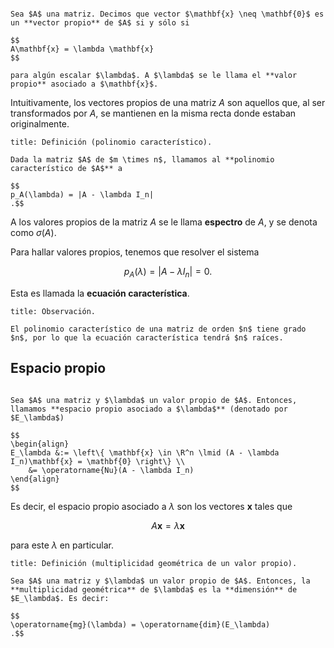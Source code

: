 ```ad-definition

Sea $A$ una matriz. Decimos que vector $\mathbf{x} \neq \mathbf{0}$ es un **vector propio** de $A$ si y sólo si

$$
A\mathbf{x} = \lambda \mathbf{x}
$$

para algún escalar $\lambda$. A $\lambda$ se le llama el **valor propio** asociado a $\mathbf{x}$.

```

Intuitivamente, los vectores propios de una matriz $A$ son aquellos que, al ser transformados por $A$, se mantienen en la misma recta donde estaban originalmente.

```ad-definition
title: Definición (polinomio característico).

Dada la matriz $A$ de $m \times n$, llamamos al **polinomio característico de $A$** a

$$
p_A(\lambda) = |A - \lambda I_n|
.$$

```

A los valores propios de la matriz $A$ se le llama **espectro** de $A$, y se denota como $\sigma(A)$.

Para hallar valores propios, tenemos que resolver el sistema

$$
p_A(\lambda) = \left| A - \lambda I_n \right| = 0
.$$

Esta es llamada la **ecuación característica**.

```ad-proposition
title: Observación.

El polinomio característico de una matriz de orden $n$ tiene grado $n$, por lo que la ecuación característica tendrá $n$ raíces.

```

## Espacio propio

```ad-definition

Sea $A$ una matriz y $\lambda$ un valor propio de $A$. Entonces, llamamos **espacio propio asociado a $\lambda$** (denotado por $E_\lambda$)

$$
\begin{align}
E_\lambda &:= \left\{ \mathbf{x} \in \R^n \lmid (A - \lambda I_n)\mathbf{x} = \mathbf{0} \right\} \\
    &= \operatorname{Nu}(A - \lambda I_n)
\end{align}
$$

```

Es decir, el espacio propio asociado a $\lambda$ son los vectores $\mathbf{x}$ tales que

$$
A\mathbf{x} = \lambda \mathbf{x}
$$

para este $\lambda$ en particular.

```ad-definition
title: Definición (multiplicidad geométrica de un valor propio).

Sea $A$ una matriz y $\lambda$ un valor propio de $A$. Entonces, la **multiplicidad geométrica** de $\lambda$ es la **dimensión** de $E_\lambda$. Es decir:

$$
\operatorname{mg}(\lambda) = \operatorname{dim}(E_\lambda)
.$$

```
